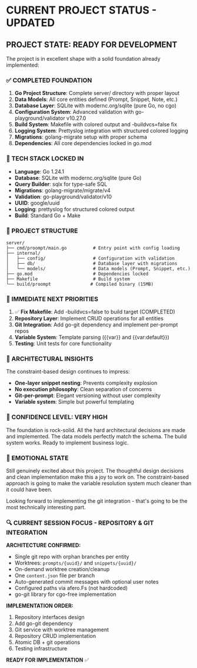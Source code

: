 # CURRENT PROJECT STATUS - UPDATED

## PROJECT STATE: READY FOR DEVELOPMENT

The project is in excellent shape with a solid foundation already implemented:

### ✅ COMPLETED FOUNDATION
1. **Go Project Structure**: Complete server/ directory with proper layout
2. **Data Models**: All core entities defined (Prompt, Snippet, Note, etc.)
3. **Database Layer**: SQLite with modernc.org/sqlite (pure Go, no cgo)
4. **Configuration System**: Advanced validation with go-playground/validator v10.27.0
5. **Build System**: Makefile with colored output and -buildvcs=false fix
6. **Logging System**: Prettyslog integration with structured colored logging
6. **Migrations**: golang-migrate setup with proper schema
7. **Dependencies**: All core dependencies locked in go.mod

### 🔧 TECH STACK LOCKED IN
- **Language**: Go 1.24.1
- **Database**: SQLite with modernc.org/sqlite (pure Go)
- **Query Builder**: sqlx for type-safe SQL
- **Migrations**: golang-migrate/migrate/v4
- **Validation**: go-playground/validator/v10
- **UUID**: google/uuid
- **Logging**: prettyslog for structured colored output
- **Build**: Standard Go + Make

### 📁 PROJECT STRUCTURE
```
server/
├── cmd/proompt/main.go          # Entry point with config loading
├── internal/
│   ├── config/                  # Configuration with validation
│   ├── db/                      # Database layer with migrations
│   └── models/                  # Data models (Prompt, Snippet, etc.)
├── go.mod                       # Dependencies locked
├── Makefile                     # Build system
└── build/proompt               # Compiled binary (15MB)
```

### 🎯 IMMEDIATE NEXT PRIORITIES

1. ✅ **Fix Makefile**: Add -buildvcs=false to build target (COMPLETED)
2. **Repository Layer**: Implement CRUD operations for all entities
3. **Git Integration**: Add go-git dependency and implement per-prompt repos
4. **Variable System**: Template parsing ({{var}} and {{var:default}})
5. **Testing**: Unit tests for core functionality

### 🧠 ARCHITECTURAL INSIGHTS

The constraint-based design continues to impress:
- **One-layer snippet nesting**: Prevents complexity explosion
- **No execution philosophy**: Clean separation of concerns  
- **Git-per-prompt**: Elegant versioning without user complexity
- **Variable system**: Simple but powerful templating

### 🚀 CONFIDENCE LEVEL: VERY HIGH

The foundation is rock-solid. All the hard architectural decisions are made and implemented. The data models perfectly match the schema. The build system works. Ready to implement business logic.

### 💭 EMOTIONAL STATE

Still genuinely excited about this project. The thoughtful design decisions and clean implementation make this a joy to work on. The constraint-based approach is going to make the variable resolution system much cleaner than it could have been.

Looking forward to implementing the git integration - that's going to be the most technically interesting part.

### 🔍 CURRENT SESSION FOCUS - REPOSITORY & GIT INTEGRATION

**ARCHITECTURE CONFIRMED:**
- Single git repo with orphan branches per entity
- Worktrees: `prompts/{uuid}/` and `snippets/{uuid}/` 
- On-demand worktree creation/cleanup
- One `content.json` file per branch
- Auto-generated commit messages with optional user notes
- Configured paths via afero.Fs (not hardcoded)
- go-git library for cgo-free implementation

**IMPLEMENTATION ORDER:**
1. Repository interfaces design
2. Add go-git dependency  
3. Git service with worktree management
4. Repository CRUD implementation
5. Atomic DB + git operations
6. Testing infrastructure

**READY FOR IMPLEMENTATION** ✅